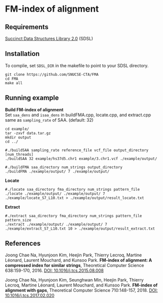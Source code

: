 FM-index of alignment
=======

Requirements
-------
[Succinct Data Structures Library 2.0](https://github.com/simongog/sdsl-lite) (SDSL)

Installation
-------
To complie, set `SDSL_DIR` in the makefile to point to your SDSL directory.  

```
git clone https://github.com/SNUCSE-CTA/FMA
cd FMA
make all
```

Running example
-------
**Build FM-index of alignment**  
Set `saa_dens` and `isaa_dens` in buildFMA.cpp, locate.cpp, and extract.cpp same as `sampling_rate` of SAA. (default: 32)
```
cd example/
tar -zxvf data.tar.gz
mkdir output
cd ../

#./buildSAA sampling_rate reference_file vcf_file output_directory [num_threads]
./buildSAA 32 example/hs37d5.chr1 example/3.chr1.vcf ./example/output/

#./buildFMA saa_directory num_strings output_directory
./buildFMA ./example/output/ 7 ./example/output/
```
**Locate**  
```
#./locate saa_directory fma_directory num_strings pattern_file
./locate ./example/output/ ./example/output/ 7 ./example/locate_S7_L10.txt > ./example/output/result_locate.txt
```
**Extract**  
```
#./extract saa_directory fma_directory num_strings pattern_file pattern_size
./extract ./example/output/ ./example/output/ 7 ./example/extract_S7_L10.txt 10 > ./example/output/result_extract.txt
```
References
-------
Joong Chae Na, Hyunjoon Kim, Heejin Park, Thierry Lecroq, Martine Léonard, Laurent Mouchard, and Kunsoo Park. **FM-index of alignment: A compressed index for similar strings**, Theoretical Computer Science 638:159-170, 2016. [DOI: 10.1016/j.tcs.2015.08.008](https://doi.org/10.1016/j.tcs.2015.08.008)

Joong Chae Na, Hyunjoon Kim, Seunghwan Min, Heejin Park, Thierry Lecroq, Martine Léonard, Laurent Mouchard, and Kunsoo Park. **FM-index of alignment with gaps**, Theoretical Computer Science 710:148-157, 2018. [DOI: 10.1016/j.tcs.2017.02.020](https://doi.org/10.1016/j.tcs.2017.02.020)


